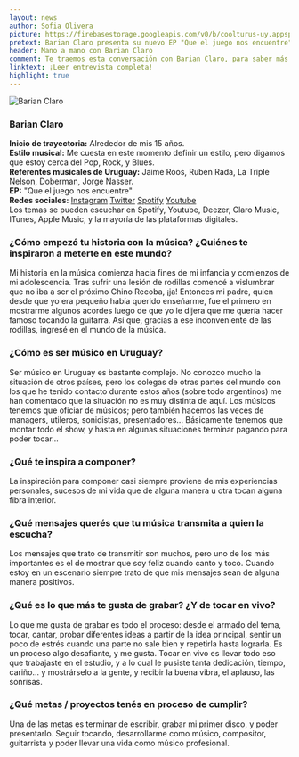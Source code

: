 ```yaml
---
layout: news
author: Sofia Olivera
picture: https://firebasestorage.googleapis.com/v0/b/coolturus-uy.appspot.com/o/news%2Fbarian1.jpg?alt=media&token=e8a7bb55-63d6-4d53-abf8-ee195839336a
pretext: Barian Claro presenta su nuevo EP "Que el juego nos encuentre". Una lesión de rodilla le impidió ser el próximo Chino Recoba, eso lo llevó a la música y a esta entrevista que te traemos.
header: Mano a mano con Barian Claro
comment: Te traemos esta conversación con Barian Claro, para saber más sobre sus comienzos, us historia y sus proyectos.
linktext: ¡Leer entrevista completa! 
highlight: true
---
```

<div class="image-box">
<img src="https://firebasestorage.googleapis.com/v0/b/coolturus-uy.appspot.com/o/news%2Fbarian2.jpg?alt=media&token=96958fc7-a89b-4759-a595-f615b0bdd418" alt="Barian Claro"></div>

### Barian Claro
**Inicio de trayectoria:** Alrededor de mis 15 años.<br>
**Estilo musical:** Me cuesta en este momento definir un estilo, pero digamos que estoy cerca del Pop, Rock, y Blues.<br>
**Referentes musicales de Uruguay:** Jaime Roos, Ruben Rada, La Triple Nelson, Doberman, Jorge Nasser.<br>
**EP:** "Que el juego nos encuentre"<br>
**Redes sociales:** [Instagram](https://instagram.com/barian.claro) [Twitter](https://twitter.com/barian_claro) [Spotify](https://open.spotify.com/artist/2SDRPTZV3dU3lhOUm72O1C) [Youtube](https://www.youtube.com/channel/UCRQKUp6cuqwLXrpadmRBeGA)<br>
Los temas se pueden escuchar en Spotify, Youtube, Deezer, Claro Music, ITunes, Apple Music, y la mayoría de las plataformas digitales.
 
### ¿Cómo empezó tu historia con la música? ¿Quiénes te inspiraron a meterte en este mundo?
Mi historia en la música comienza hacia fines de mi infancia y comienzos de mi adolescencia. Tras sufrir una lesión de rodillas comencé a vislumbrar que no iba a ser el próximo Chino Recoba, ¡ja! Entonces mi padre, quien desde que yo era pequeño había querido enseñarme, fue el primero en mostrarme algunos acordes luego de que yo le dijera que me quería hacer famoso tocando la guitarra. Así que, gracias a ese inconveniente de las rodillas, ingresé en el mundo de la música. 
 
### ¿Cómo es ser músico en Uruguay?
Ser músico en Uruguay es bastante complejo. No conozco mucho la situación de otros países, pero los colegas de otras partes del mundo con los que he tenido contacto durante estos años (sobre todo argentinos) me han comentado que la situación no es muy distinta de aquí. Los músicos tenemos que oficiar de músicos; pero también hacemos las veces de managers, utileros, sonidistas, presentadores... Básicamente tenemos que montar todo el show, y hasta en algunas situaciones terminar pagando para poder tocar...
 
### ¿Qué te inspira a componer?
La inspiración para componer casi siempre proviene de mis experiencias personales, sucesos de mi vida que de alguna manera u otra tocan alguna fibra interior.
 
### ¿Qué mensajes querés que tu música transmita a quien la escucha?
Los mensajes que trato de transmitir son muchos, pero uno de los más importantes es el de mostrar que soy feliz cuando canto y toco. Cuando estoy en un escenario siempre trato de que mis mensajes sean de alguna manera positivos.
 
### ¿Qué es lo que más te gusta de grabar? ¿Y de tocar en vivo?
Lo que me gusta de grabar es todo el proceso: desde el armado del tema, tocar, cantar, probar diferentes ideas a partir de la idea principal, sentir un poco de estrés cuando una parte no sale bien y repetirla hasta lograrla. Es un proceso algo desafiante, y me gusta. Tocar en vivo es llevar todo eso que trabajaste en el estudio, y a lo cual le pusiste tanta dedicación, tiempo, cariño... y mostrárselo a la gente, y recibir la buena vibra, el aplauso, las sonrisas.
 
### ¿Qué metas / proyectos tenés en proceso de cumplir?
Una de las metas es terminar de escribir, grabar mi primer disco, y poder presentarlo. Seguir tocando, desarrollarme como músico, compositor, guitarrista y poder llevar una vida como músico profesional.

